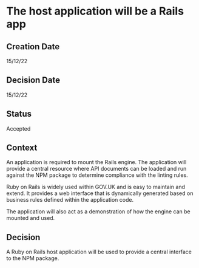 # The host application will be a Rails app

## Creation Date
15/12/22

## Decision Date
15/12/22

## Status
Accepted

## Context
An application is required to mount the Rails engine. The application will provide a central resource where API documents can be loaded and run against the NPM package to determine compliance with the linting rules.  

Ruby on Rails is widely used within GOV.UK and is easy to maintain and extend. It provides a web interface that is dynamically generated based on business rules defined within the application code.  

The application will also act as a demonstration of how the engine can be mounted and used.  


## Decision
A Ruby on Rails host application will be used to provide a central interface to the NPM package.  

